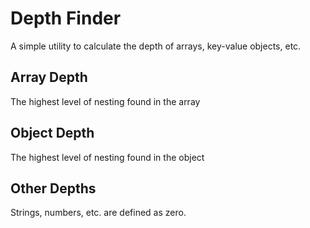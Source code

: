 # Depth Finder

A simple utility to calculate the depth of arrays, key-value objects, etc.

## Array Depth

The highest level of nesting found in the array

## Object Depth

The highest level of nesting found in the object

## Other Depths

Strings, numbers, etc. are defined as zero.
